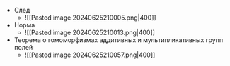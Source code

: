 - След
	- ![[Pasted image 20240625210005.png|400]]
- Норма
	- ![[Pasted image 20240625210013.png|400]]
- Теорема о гомоморфизмах аддитивных и мультипликативных групп полей
	- ![[Pasted image 20240625210057.png|400]]